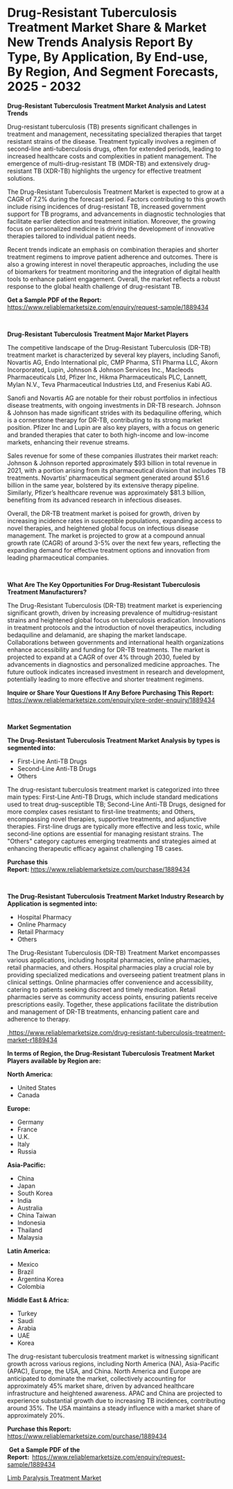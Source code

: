 <p><h1>Drug-Resistant Tuberculosis Treatment Market Share & Market New Trends Analysis Report By Type, By Application, By End-use, By Region, And Segment Forecasts, 2025 - 2032</h1></p><p><strong>Drug-Resistant Tuberculosis Treatment Market Analysis and Latest Trends</strong></p>
<p><p>Drug-resistant tuberculosis (TB) presents significant challenges in treatment and management, necessitating specialized therapies that target resistant strains of the disease. Treatment typically involves a regimen of second-line anti-tuberculosis drugs, often for extended periods, leading to increased healthcare costs and complexities in patient management. The emergence of multi-drug-resistant TB (MDR-TB) and extensively drug-resistant TB (XDR-TB) highlights the urgency for effective treatment solutions.</p><p>The Drug-Resistant Tuberculosis Treatment Market is expected to grow at a CAGR of 7.2% during the forecast period. Factors contributing to this growth include rising incidences of drug-resistant TB, increased government support for TB programs, and advancements in diagnostic technologies that facilitate earlier detection and treatment initiation. Moreover, the growing focus on personalized medicine is driving the development of innovative therapies tailored to individual patient needs.</p><p>Recent trends indicate an emphasis on combination therapies and shorter treatment regimens to improve patient adherence and outcomes. There is also a growing interest in novel therapeutic approaches, including the use of biomarkers for treatment monitoring and the integration of digital health tools to enhance patient engagement. Overall, the market reflects a robust response to the global health challenge of drug-resistant TB.</p></p>
<p><strong>Get a Sample PDF of the Report:&nbsp;</strong> <a href="https://www.reliablemarketsize.com/enquiry/request-sample/1889434?utm_campaign=1897&utm_medium=2&utm_source=Github&utm_content=ia&utm_term=14012025&utm_id=drug-resistant-tuberculosis-treatment">https://www.reliablemarketsize.com/enquiry/request-sample/1889434</a></p>
<p>&nbsp;</p>
<p><strong>Drug-Resistant Tuberculosis Treatment Major Market Players</strong></p>
<p><p>The competitive landscape of the Drug-Resistant Tuberculosis (DR-TB) treatment market is characterized by several key players, including Sanofi, Novartis AG, Endo International plc, CMP Pharma, STI Pharma LLC, Akorn Incorporated, Lupin, Johnson & Johnson Services Inc., Macleods Pharmaceuticals Ltd, Pfizer Inc, Hikma Pharmaceuticals PLC, Lannett, Mylan N.V., Teva Pharmaceutical Industries Ltd, and Fresenius Kabi AG. </p><p>Sanofi and Novartis AG are notable for their robust portfolios in infectious disease treatments, with ongoing investments in DR-TB research. Johnson & Johnson has made significant strides with its bedaquiline offering, which is a cornerstone therapy for DR-TB, contributing to its strong market position. Pfizer Inc and Lupin are also key players, with a focus on generic and branded therapies that cater to both high-income and low-income markets, enhancing their revenue streams.</p><p>Sales revenue for some of these companies illustrates their market reach: Johnson & Johnson reported approximately $93 billion in total revenue in 2021, with a portion arising from its pharmaceutical division that includes TB treatments. Novartis’ pharmaceutical segment generated around $51.6 billion in the same year, bolstered by its extensive therapy pipeline. Similarly, Pfizer’s healthcare revenue was approximately $81.3 billion, benefiting from its advanced research in infectious diseases.</p><p>Overall, the DR-TB treatment market is poised for growth, driven by increasing incidence rates in susceptible populations, expanding access to novel therapies, and heightened global focus on infectious disease management. The market is projected to grow at a compound annual growth rate (CAGR) of around 3-5% over the next few years, reflecting the expanding demand for effective treatment options and innovation from leading pharmaceutical companies.</p></p>
<p>&nbsp;</p>
<p><strong>What Are The Key Opportunities For Drug-Resistant Tuberculosis Treatment Manufacturers?</strong></p>
<p><p>The Drug-Resistant Tuberculosis (DR-TB) treatment market is experiencing significant growth, driven by increasing prevalence of multidrug-resistant strains and heightened global focus on tuberculosis eradication. Innovations in treatment protocols and the introduction of novel therapeutics, including bedaquiline and delamanid, are shaping the market landscape. Collaborations between governments and international health organizations enhance accessibility and funding for DR-TB treatments. The market is projected to expand at a CAGR of over 4% through 2030, fueled by advancements in diagnostics and personalized medicine approaches. The future outlook indicates increased investment in research and development, potentially leading to more effective and shorter treatment regimens.</p></p>
<p><strong>Inquire or Share Your Questions If Any Before Purchasing This Report:</strong> <a href="https://www.reliablemarketsize.com/enquiry/pre-order-enquiry/1889434?utm_campaign=1897&utm_medium=2&utm_source=Github&utm_content=ia&utm_term=14012025&utm_id=drug-resistant-tuberculosis-treatment">https://www.reliablemarketsize.com/enquiry/pre-order-enquiry/1889434</a></p>
<p>&nbsp;</p>
<p><strong>Market Segmentation</strong></p>
<p><strong>The Drug-Resistant Tuberculosis Treatment Market Analysis by types is segmented into:</strong></p>
<p><ul><li>First-Line Anti-TB Drugs</li><li>Second-Line Anti-TB Drugs</li><li>Others</li></ul></p>
<p><p>The drug-resistant tuberculosis treatment market is categorized into three main types: First-Line Anti-TB Drugs, which include standard medications used to treat drug-susceptible TB; Second-Line Anti-TB Drugs, designed for more complex cases resistant to first-line treatments; and Others, encompassing novel therapies, supportive treatments, and adjunctive therapies. First-line drugs are typically more effective and less toxic, while second-line options are essential for managing resistant strains. The "Others" category captures emerging treatments and strategies aimed at enhancing therapeutic efficacy against challenging TB cases.</p></p>
<p><strong>Purchase this Report:&nbsp;</strong><a href="https://www.reliablemarketsize.com/purchase/1889434?utm_campaign=1897&utm_medium=2&utm_source=Github&utm_content=ia&utm_term=14012025&utm_id=drug-resistant-tuberculosis-treatment">https://www.reliablemarketsize.com/purchase/1889434</a></p>
<p>&nbsp;</p>
<p><strong>The Drug-Resistant Tuberculosis Treatment Market Industry Research by Application is segmented into:</strong></p>
<p><ul><li>Hospital Pharmacy</li><li>Online Pharmacy</li><li>Retail Pharmacy</li><li>Others</li></ul></p>
<p><p>The Drug-Resistant Tuberculosis (DR-TB) Treatment Market encompasses various applications, including hospital pharmacies, online pharmacies, retail pharmacies, and others. Hospital pharmacies play a crucial role by providing specialized medications and overseeing patient treatment plans in clinical settings. Online pharmacies offer convenience and accessibility, catering to patients seeking discreet and timely medication. Retail pharmacies serve as community access points, ensuring patients receive prescriptions easily. Together, these applications facilitate the distribution and management of DR-TB treatments, enhancing patient care and adherence to therapy.</p></p>
<p><a href="https://www.reliablemarketsize.com/drug-resistant-tuberculosis-treatment-market-r1889434?utm_campaign=1897&utm_medium=2&utm_source=Github&utm_content=ia&utm_term=14012025&utm_id=drug-resistant-tuberculosis-treatment">&nbsp;https://www.reliablemarketsize.com/drug-resistant-tuberculosis-treatment-market-r1889434</a></p>
<p><strong>In terms of Region, the Drug-Resistant Tuberculosis Treatment Market Players available by Region are:</strong></p>
<p>
    <p> <strong> North America: </strong>
        <ul>
            <li>United States</li>
            <li>Canada</li>
        </ul>
        </p> 
    <p> <strong> Europe: </strong>
        <ul>
            <li>Germany</li>
            <li>France</li>
            <li>U.K.</li>
            <li>Italy</li>
            <li>Russia</li>
        </ul>
        </p> 
    <p> <strong> Asia-Pacific: </strong>
        <ul>
            <li>China</li>
            <li>Japan</li>
            <li>South Korea</li>
            <li>India</li>
            <li>Australia</li>
            <li>China Taiwan</li>
            <li>Indonesia</li>
            <li>Thailand</li>
            <li>Malaysia</li>
        </ul>
        </p> 
    <p> <strong> Latin America: </strong>
        <ul>
            <li>Mexico</li>
            <li>Brazil</li>
            <li>Argentina Korea</li>
            <li>Colombia</li>
        </ul>
        </p> 
    <p> <strong> Middle East & Africa: </strong>
        <ul>
            <li>Turkey</li>
            <li>Saudi</li>
            <li>Arabia</li>
            <li>UAE</li>
            <li>Korea</li>
        </ul>
    </p>
    </p>
<p><p>The drug-resistant tuberculosis treatment market is witnessing significant growth across various regions, including North America (NA), Asia-Pacific (APAC), Europe, the USA, and China. North America and Europe are anticipated to dominate the market, collectively accounting for approximately 45% market share, driven by advanced healthcare infrastructure and heightened awareness. APAC and China are projected to experience substantial growth due to increasing TB incidences, contributing around 35%. The USA maintains a steady influence with a market share of approximately 20%.</p></p>
<p><strong>Purchase this Report: </strong><a href="https://www.reliablemarketsize.com/purchase/1889434?utm_campaign=1897&utm_medium=2&utm_source=Github&utm_content=ia&utm_term=14012025&utm_id=drug-resistant-tuberculosis-treatment">https://www.reliablemarketsize.com/purchase/1889434</a></p>
<p>&nbsp;<strong>Get a Sample PDF of the Report:&nbsp;&nbsp;</strong><a href="https://www.reliablemarketsize.com/enquiry/request-sample/1889434?utm_campaign=1897&utm_medium=2&utm_source=Github&utm_content=ia&utm_term=14012025&utm_id=drug-resistant-tuberculosis-treatment">https://www.reliablemarketsize.com/enquiry/request-sample/1889434</a></p>
<p><strong></strong></p>
<p><p><a href="https://github.com/ChiragRP21/Market-Research-Report-List-7/blob/main/limb-paralysis-treatment-market.md?utm_campaign=1897&utm_medium=2&utm_source=Github&utm_content=ia&utm_term=14012025&utm_id=drug-resistant-tuberculosis-treatment">Limb Paralysis Treatment Market</a></p></p>